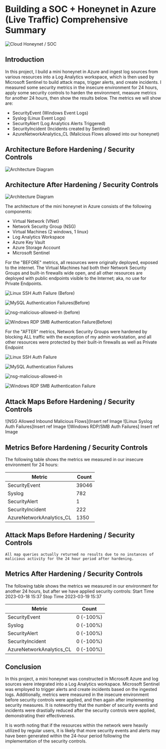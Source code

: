 # Building a SOC + Honeynet in Azure (Live Traffic) Comprehensive Summary
![Cloud Honeynet / SOC](https://i.imgur.com/ZWxe03e.jpg)

## Introduction

In this project, I build a mini honeynet in Azure and ingest log sources from various resources into a Log Analytics workspace, which is then used by Microsoft Sentinel to build attack maps, trigger alerts, and create incidents. I measured some security metrics in the insecure environment for 24 hours, apply some security controls to harden the environment, measure metrics for another 24 hours, then show the results below. The metrics we will show are:

- SecurityEvent (Windows Event Logs)
- Syslog (Linux Event Logs)
- SecurityAlert (Log Analytics Alerts Triggered)
- SecurityIncident (Incidents created by Sentinel)
- AzureNetworkAnalytics_CL (Malicious Flows allowed into our honeynet)

## Architecture Before Hardening / Security Controls
![Architecture Diagram](https://i.imgur.com/aBDwnKb.jpg)

## Architecture After Hardening / Security Controls
![Architecture Diagram](https://i.imgur.com/YQNa9Pp.jpg)

The architecture of the mini honeynet in Azure consists of the following components:

- Virtual Network (VNet)
- Network Security Group (NSG)
- Virtual Machines (2 windows, 1 linux)
- Log Analytics Workspace
- Azure Key Vault
- Azure Storage Account
- Microsoft Sentinel

For the "BEFORE" metrics, all resources were originally deployed, exposed to the internet. The Virtual Machines had both their Network Security Groups and built-in firewalls wide open, and all other resources are deployed with public endpoints visible to the Internet; aka, no use for Private Endpoints.

![Linux SSH Auth Failure (Before)](https://user-images.githubusercontent.com/109401839/235729193-7b789d7e-2b2e-4f70-ba19-c9f7cfb6f369.png)

![MySQL Authentication Failures(Before)](https://user-images.githubusercontent.com/109401839/235729194-cf4c4918-2953-447c-a945-406b358c5a00.png)

![nsg-malicious-allowed-in (before)](https://user-images.githubusercontent.com/109401839/235729209-c4b5216c-9d0c-43e1-b270-1f6da8ca2845.png)

![Windows RDP   SMB Authentication Failure(Before)](https://user-images.githubusercontent.com/109401839/235729210-0c0f6c47-6db7-41a7-9c12-a41861b00f9e.png)


For the "AFTER" metrics, Network Security Groups were hardened by blocking ALL traffic with the exception of my admin workstation, and all other resources were protected by their built-in firewalls as well as Private Endpoint

![Linux SSH Auth Failure](https://user-images.githubusercontent.com/109401839/235729264-56cdce9b-5c9a-46ee-bd76-d291faa7fbf8.png)

![MySQL Authentication Failures](https://user-images.githubusercontent.com/109401839/235729270-99323804-9328-41c9-b25b-59e63e7a101c.png)

![nsg-malicious-allowed-in](https://user-images.githubusercontent.com/109401839/235729275-dfa0f88b-49ac-4fd2-9842-89396d8a67fb.png)

![Windows RDP   SMB Authentication Failure](https://user-images.githubusercontent.com/109401839/235729282-8afeb409-fd5c-4fa9-8ac7-cf311a711807.png)


## Attack Maps Before Hardening / Security Controls
![NSG Allowed Inbound Malicious Flows](Insert ref Image
![Linux Syslog Auth Failures]Insert ref Image
![Windows RDP/SMB Auth Failures] Insert ref Image

## Metrics Before Hardening / Security Controls

The following table shows the metrics we measured in our insecure environment for 24 hours:
<div>

| Metric                   | Count
| ------------------------ | -----
| SecurityEvent            | 39046
| Syslog                   | 782
| SecurityAlert            | 1
| SecurityIncident         | 222
| AzureNetworkAnalytics_CL | 1350

## Attack Maps Before Hardening / Security Controls

```All map queries actually returned no results due to no instances of malicious activity for the 24 hour period after hardening.```

## Metrics After Hardening / Security Controls

The following table shows the metrics we measured in our environment for another 24 hours, but after we have applied security controls:
Start Time 2023-03-18 15:37
Stop Time	2023-03-19 15:37

| Metric                   | Count
| ------------------------ | -----
| SecurityEvent            | 0 (-100%)
| Syslog                   | 0 (-100%)
| SecurityAlert            | 0 (-100%) 
| SecurityIncident         | 0 (-100%)
| AzureNetworkAnalytics_CL | 0 (-100%)

## Conclusion

In this project, a mini honeynet was constructed in Microsoft Azure and log sources were integrated into a Log Analytics workspace. Microsoft Sentinel was employed to trigger alerts and create incidents based on the ingested logs. Additionally, metrics were measured in the insecure environment before security controls were applied, and then again after implementing security measures. It is noteworthy that the number of security events and incidents were drastially reduced after the security controls were applied, demonstrating their effectiveness.

It is worth noting that if the resources within the network were heavily utilized by regular users, it is likely that more security events and alerts may have been generated within the 24-hour period following the implementation of the security controls.
